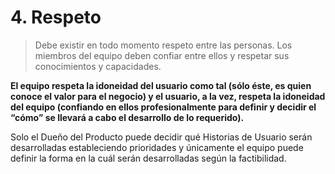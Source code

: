 # 4. Respeto

>Debe existir en todo momento respeto entre las personas. Los miembros del equipo deben confiar entre ellos y respetar sus conocimientos y capacidades.

**El equipo respeta la idoneidad del usuario como tal (sólo éste, es quien conoce el valor para el negocio) y el usuario, a la vez, respeta la idoneidad del equipo (confiando en ellos profesionalmente para definir y decidir el “cómo” se llevará a cabo el desarrollo de lo requerido).**

Solo el Dueño del Producto puede decidir qué Historias de Usuario serán desarrolladas estableciendo prioridades y únicamente el equipo puede definir la forma en la cuál serán desarrolladas según la factibilidad.
